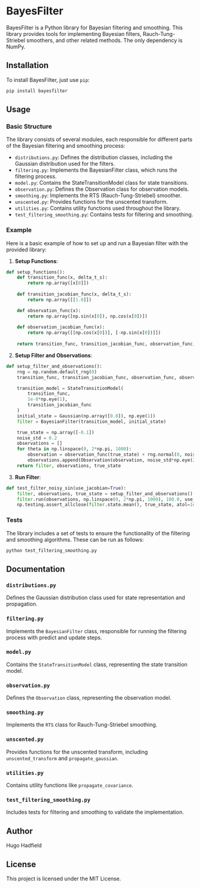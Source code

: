 # BayesFilter

BayesFilter is a Python library for Bayesian filtering and smoothing. This library provides tools for implementing Bayesian filters, Rauch-Tung-Striebel smoothers, and other related methods. The only dependency is NumPy.

## Installation

To install BayesFilter, just use `pip`:

```bash
pip install bayesfilter
```

## Usage

### Basic Structure

The library consists of several modules, each responsible for different parts of the Bayesian filtering and smoothing process:

- `distributions.py`: Defines the distribution classes, including the Gaussian distribution used for the filters.
- `filtering.py`: Implements the BayesianFilter class, which runs the filtering process.
- `model.py`: Contains the StateTransitionModel class for state transitions.
- `observation.py`: Defines the Observation class for observation models.
- `smoothing.py`: Implements the RTS (Rauch-Tung-Striebel) smoother.
- `unscented.py`: Provides functions for the unscented transform.
- `utilities.py`: Contains utility functions used throughout the library.
- `test_filtering_smoothing.py`: Contains tests for filtering and smoothing.

### Example

Here is a basic example of how to set up and run a Bayesian filter with the provided library:

1. **Setup Functions**:

```python
def setup_functions():
    def transition_func(x, delta_t_s):
        return np.array([x[0]])
    
    def transition_jacobian_func(x, delta_t_s):
        return np.array([[1.0]])

    def observation_func(x):
        return np.array([np.sin(x[0]), np.cos(x[0])])
    
    def observation_jacobian_func(x):
        return np.array([[np.cos(x[0])], [-np.sin(x[0])]])
    
    return transition_func, transition_jacobian_func, observation_func, observation_jacobian_func
```

2. **Setup Filter and Observations**:

```python
def setup_filter_and_observations():
    rng = np.random.default_rng(0)
    transition_func, transition_jacobian_func, observation_func, observation_jacobian_func = setup_functions()

    transition_model = StateTransitionModel(
        transition_func, 
        1e-8*np.eye(1),
        transition_jacobian_func
    )
    initial_state = Gaussian(np.array([0.0]), np.eye(1))
    filter = BayesianFilter(transition_model, initial_state)

    true_state = np.array([-0.1])
    noise_std = 0.2
    observations = []
    for theta in np.linspace(0, 2*np.pi, 1000):
        observation = observation_func(true_state) + rng.normal(0, noise_std, 2)
        observations.append(Observation(observation, noise_std*np.eye(2), observation_func, observation_jacobian_func))
    return filter, observations, true_state
```

3. **Run Filter**:

```python
def test_filter_noisy_sin(use_jacobian=True):
    filter, observations, true_state = setup_filter_and_observations()
    filter.run(observations, np.linspace(0, 2*np.pi, 1000), 100.0, use_jacobian=use_jacobian)
    np.testing.assert_allclose(filter.state.mean(), true_state, atol=1e-2)
```

### Tests

The library includes a set of tests to ensure the functionality of the filtering and smoothing algorithms. These can be run as follows:

```bash
python test_filtering_smoothing.py
```

## Documentation

### `distributions.py`

Defines the Gaussian distribution class used for state representation and propagation.

### `filtering.py`

Implements the `BayesianFilter` class, responsible for running the filtering process with predict and update steps.

### `model.py`

Contains the `StateTransitionModel` class, representing the state transition model.

### `observation.py`

Defines the `Observation` class, representing the observation model.

### `smoothing.py`

Implements the `RTS` class for Rauch-Tung-Striebel smoothing.

### `unscented.py`

Provides functions for the unscented transform, including `unscented_transform` and `propagate_gaussian`.

### `utilities.py`

Contains utility functions like `propagate_covariance`.

### `test_filtering_smoothing.py`

Includes tests for filtering and smoothing to validate the implementation.

## Author

Hugo Hadfield

## License

This project is licensed under the MIT License.